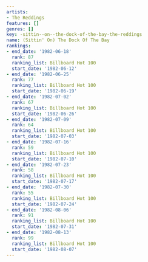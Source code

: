 ```yaml
---
artists:
- The Reddings
features: []
genres: []
key: -sittin--on--the-dock-of-the-bay-the-reddings
name: (Sittin' On) The Dock Of The Bay
rankings:
- end_date: '1982-06-18'
  rank: 87
  ranking_list: Billboard Hot 100
  start_date: '1982-06-12'
- end_date: '1982-06-25'
  rank: 77
  ranking_list: Billboard Hot 100
  start_date: '1982-06-19'
- end_date: '1982-07-02'
  rank: 67
  ranking_list: Billboard Hot 100
  start_date: '1982-06-26'
- end_date: '1982-07-09'
  rank: 64
  ranking_list: Billboard Hot 100
  start_date: '1982-07-03'
- end_date: '1982-07-16'
  rank: 59
  ranking_list: Billboard Hot 100
  start_date: '1982-07-10'
- end_date: '1982-07-23'
  rank: 58
  ranking_list: Billboard Hot 100
  start_date: '1982-07-17'
- end_date: '1982-07-30'
  rank: 55
  ranking_list: Billboard Hot 100
  start_date: '1982-07-24'
- end_date: '1982-08-06'
  rank: 91
  ranking_list: Billboard Hot 100
  start_date: '1982-07-31'
- end_date: '1982-08-13'
  rank: 99
  ranking_list: Billboard Hot 100
  start_date: '1982-08-07'
---
```


